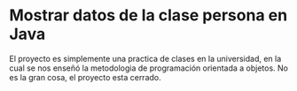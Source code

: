   Mostrar datos de la clase persona en Java
  ============================================
  El proyecto es simplemente una practica de clases en la universidad,
  en la cual se nos enseñó la metodologia de programación orientada a objetos.
  No es la gran cosa, el proyecto esta cerrado.
  
